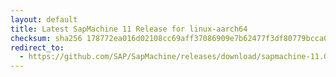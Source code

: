 ```yaml
---
layout: default
title: Latest SapMachine 11 Release for linux-aarch64
checksum: sha256 178772ea016d02108cc69aff37086909e7b62477f3df80779bcca0c13e4c42e4
redirect_to:
  - https://github.com/SAP/SapMachine/releases/download/sapmachine-11.0.25/sapmachine-jdk-11.0.25_linux-aarch64_bin.tar.gz
---
```

